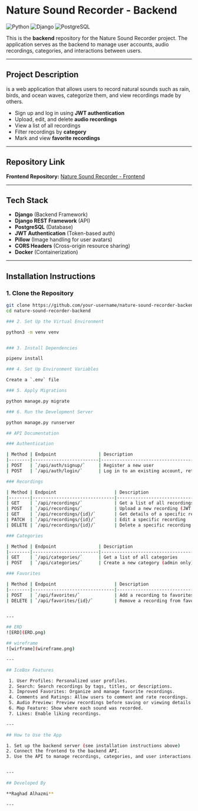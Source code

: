 # Nature Sound Recorder - Backend


![Python](https://img.shields.io/badge/Python-3.11-blue)
![Django](https://img.shields.io/badge/Django-REST-green)
![PostgreSQL](https://img.shields.io/badge/Database-PostgreSQL-blue)


This is the **backend** repository for the Nature Sound Recorder project. The application serves as the backend to manage user accounts, audio recordings, categories, and interactions between users.

---

## Project Description

is a web application that allows users to record natural sounds such as rain, birds, and ocean waves, categorize them, and view recordings made by others.

* Sign up and log in using **JWT authentication**
* Upload, edit, and delete **audio recordings**
* View a list of all recordings
* Filter recordings by **category**
* Mark and view **favorite recordings**

---

## Repository Link

**Frontend Repository:** [Nature Sound Recorder - Frontend](https://github.com/RaghadAbdullah-maker/nature-sound-recorder-frontend.git)

---

## Tech Stack

* **Django** (Backend Framework)
* **Django REST Framework** (API)
* **PostgreSQL** (Database)
* **JWT Authentication** (Token-based auth)
* **Pillow** (Image handling for user avatars)
* **CORS Headers** (Cross-origin resource sharing)
* **Docker** (Containerization)

---

## Installation Instructions

### 1. Clone the Repository

```bash
git clone https://github.com/your-username/nature-sound-recorder-backend.git
cd nature-sound-recorder-backend

### 2. Set Up the Virtual Environment

python3 -m venv venv


### 3. Install Dependencies

pipenv install

### 4. Set Up Environment Variables

Create a `.env` file

### 5. Apply Migrations

python manage.py migrate

### 6. Run the Development Server

python manage.py runserver

## API Documentation

### Authentication

| Method | Endpoint                | Description                          |
|--------|-------------------------|--------------------------------------|
| POST   | `/api/auth/signup/`     | Register a new user                  |
| POST   | `/api/auth/login/`      | Log in to an existing account, returns JWT token |

### Recordings

| Method | Endpoint                      | Description                          |
|--------|-------------------------------|--------------------------------------|
| GET    | `/api/recordings/`            | Get a list of all recordings         |
| POST   | `/api/recordings/`            | Upload a new recording (JWT required)|
| GET    | `/api/recordings/{id}/`       | Get details of a specific recording  |
| PATCH  | `/api/recordings/{id}/`       | Edit a specific recording            |
| DELETE | `/api/recordings/{id}/`       | Delete a specific recording          |

### Categories

| Method | Endpoint                | Description                          |
|--------|-------------------------|--------------------------------------|
| GET    | `/api/categories/`      | Get a list of all categories         |
| POST   | `/api/categories/`      | Create a new category (admin only)   |

### Favorites

| Method | Endpoint                      | Description                          |
|--------|-------------------------------|--------------------------------------|
| POST   | `/api/favorites/`             | Add a recording to favorites         |
| DELETE | `/api/favorites/{id}/`        | Remove a recording from favorites    |


---

## ERD
![ERD](ERD.png)

## wireframe
![wirframe](wireframe.png)

---

## IceBox Features

 1. User Profiles: Personalized user profiles. 
 2. Search: Search recordings by tags, titles, or descriptions. 
 3. Improved Favorites: Organize and manage favorite recordings. 
 4. Comments and Ratings: Allow users to comment and rate recordings. 
 5. Audio Preview: Preview recordings before saving or viewing details. 
 6. Map Feature: Show where each sound was recorded. 
 7. Likes: Enable liking recordings. 

---

## How to Use the App

1. Set up the backend server (see installation instructions above)
2. Connect the frontend to the backend API.
3. Use the API to manage recordings, categories, and user interactions.


---

## Developed By

**Raghad Alhazmi**

---

